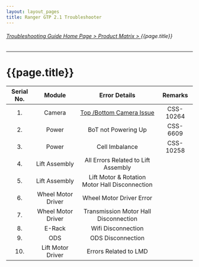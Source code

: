 ```yaml
---
layout: layout_pages
title: Ranger GTP 2.1 Troubleshooter
---
```

###### [Troubleshooting Guide Home Page > ](https://mridula-techwriter.github.io/GO-Manufacturing-Team-Doc/)[Product Matrix > ](Product-Matrix.md){{page.title}} 
---
# {{page.title}}


| Serial No. | Module | Error Details | Remarks |
| :---: | :---: | :---: | :---: |
| 1. |Camera | [Top /Bottom Camera Issue](/Camera_ts/butler_top_bottom_dm_not_found.md) | CSS-10264  |
| 2. |Power | BoT not Powering Up | CSS-6609  |
| 3. |Power | Cell Imbalance | CSS-10258  |
| 4. |Lift Assembly | All Errors Related to Lift Assembly |   |
| 5. |Lift Assembly | Lift Motor & Rotation Motor Hall Disconnection |   |
| 6. |Wheel Motor Driver | Wheel Motor Driver Error |    |
| 7. |Wheel Motor Driver | Transmission Motor Hall Disconnection |    |
| 8. |E-Rack | Wifi Disconnection |    |
| 9. |ODS | ODS Disconnection |    |
| 10. |Lift Motor Driver | Errors Related to LMD |    |


